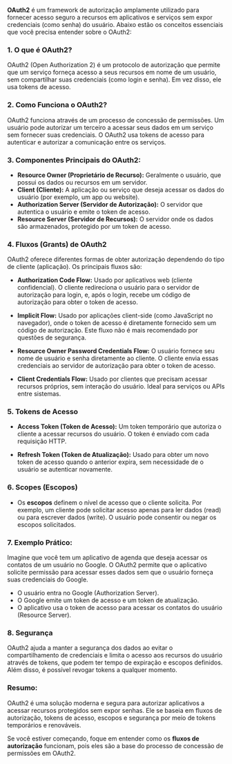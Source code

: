**OAuth2** é um framework de autorização amplamente utilizado para fornecer acesso seguro a recursos em aplicativos e serviços sem expor credenciais (como senha) do usuário. Abaixo estão os conceitos essenciais que você precisa entender sobre o OAuth2:

### 1. **O que é OAuth2?**
OAuth2 (Open Authorization 2) é um protocolo de autorização que permite que um serviço forneça acesso a seus recursos em nome de um usuário, sem compartilhar suas credenciais (como login e senha). Em vez disso, ele usa tokens de acesso.

### 2. **Como Funciona o OAuth2?**
OAuth2 funciona através de um processo de concessão de permissões. Um usuário pode autorizar um terceiro a acessar seus dados em um serviço sem fornecer suas credenciais. O OAuth2 usa tokens de acesso para autenticar e autorizar a comunicação entre os serviços.

### 3. **Componentes Principais do OAuth2:**
- **Resource Owner (Proprietário de Recurso):** Geralmente o usuário, que possui os dados ou recursos em um servidor.
- **Client (Cliente):** A aplicação ou serviço que deseja acessar os dados do usuário (por exemplo, um app ou website).
- **Authorization Server (Servidor de Autorização):** O servidor que autentica o usuário e emite o token de acesso.
- **Resource Server (Servidor de Recursos):** O servidor onde os dados são armazenados, protegido por um token de acesso.
  
### 4. **Fluxos (Grants) de OAuth2**
OAuth2 oferece diferentes formas de obter autorização dependendo do tipo de cliente (aplicação). Os principais fluxos são:

- **Authorization Code Flow:** Usado por aplicativos web (cliente confidencial). O cliente redireciona o usuário para o servidor de autorização para login, e, após o login, recebe um código de autorização para obter o token de acesso.
  
- **Implicit Flow:** Usado por aplicações client-side (como JavaScript no navegador), onde o token de acesso é diretamente fornecido sem um código de autorização. Este fluxo não é mais recomendado por questões de segurança.

- **Resource Owner Password Credentials Flow:** O usuário fornece seu nome de usuário e senha diretamente ao cliente. O cliente envia essas credenciais ao servidor de autorização para obter o token de acesso.

- **Client Credentials Flow:** Usado por clientes que precisam acessar recursos próprios, sem interação do usuário. Ideal para serviços ou APIs entre sistemas.

### 5. **Tokens de Acesso**
- **Access Token (Token de Acesso):** Um token temporário que autoriza o cliente a acessar recursos do usuário. O token é enviado com cada requisição HTTP.
  
- **Refresh Token (Token de Atualização):** Usado para obter um novo token de acesso quando o anterior expira, sem necessidade de o usuário se autenticar novamente.

### 6. **Scopes (Escopos)**
- Os **escopos** definem o nível de acesso que o cliente solicita. Por exemplo, um cliente pode solicitar acesso apenas para ler dados (read) ou para escrever dados (write). O usuário pode consentir ou negar os escopos solicitados.

### 7. **Exemplo Prático:**
Imagine que você tem um aplicativo de agenda que deseja acessar os contatos de um usuário no Google. O OAuth2 permite que o aplicativo solicite permissão para acessar esses dados sem que o usuário forneça suas credenciais do Google.

- O usuário entra no Google (Authorization Server).
- O Google emite um token de acesso e um token de atualização.
- O aplicativo usa o token de acesso para acessar os contatos do usuário (Resource Server).

### 8. **Segurança**
OAuth2 ajuda a manter a segurança dos dados ao evitar o compartilhamento de credenciais e limita o acesso aos recursos do usuário através de tokens, que podem ter tempo de expiração e escopos definidos. Além disso, é possível revogar tokens a qualquer momento.

### Resumo:
OAuth2 é uma solução moderna e segura para autorizar aplicativos a acessar recursos protegidos sem expor senhas. Ele se baseia em fluxos de autorização, tokens de acesso, escopos e segurança por meio de tokens temporários e renováveis.

Se você estiver começando, foque em entender como os **fluxos de autorização** funcionam, pois eles são a base do processo de concessão de permissões em OAuth2.